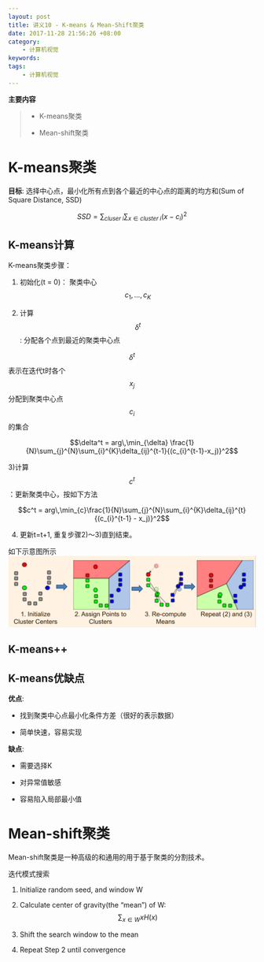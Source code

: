 ```yaml
---
layout: post
title: 讲义10 - K-means & Mean-Shift聚类
date: 2017-11-28 21:56:26 +08:00
category:
    - 计算机视觉
keywords:
tags:
    - 计算机视觉
---
```


**主要内容**

> - K-means聚类
>
> - Mean-shift聚类

# K-means聚类

**目标**: 选择中心点，最小化所有点到各个最近的中心点的距离的均方和(Sum of Square Distance, SSD)

$$SSD = \sum_{cluser\; i} \sum_{x \in cluster\; i} {(x - c_i)}^2$$

## K-means计算

K-means聚类步骤：

1) 初始化(t = 0)： 聚类中心$$c_1, ..., c_K$$

2) 计算$$\delta^t$$: 分配各个点到最近的聚类中心点

$$\delta^t$$表示在迭代t时各个$$x_j$$分配到聚类中心点$$c_i$$的集合

$$\delta^t = arg\,\min_{\delta} \frac{1}{N}\sum_{j}^{N}\sum_{i}^{K}\delta_{ij}^{t-1}{(c_{i}^{t-1}-x_j)}^2$$

3)计算$$c^t$$：更新聚类中心，按如下方法

$$c^t = arg\,\min_{c}\frac{1}{N}\sum_{j}^{N}\sum_{i}^{K}\delta_{ij}^{t}{(c_{i}^{t-1} - x_j)}^2$$

4) 更新t=t+1, 重复步骤2)～3)直到结束。

如下示意图所示
![k-means-demo](/images/cs131/lec10/k-means-demo.png)

## K-means++

## K-means优缺点

**优点**:

- 找到聚类中心点最小化条件方差（很好的表示数据）

- 简单快速，容易实现

**缺点**:

- 需要选择K

- 对异常值敏感

- 容易陷入局部最小值

# Mean-shift聚类

Mean-shift聚类是一种高级的和通用的用于基于聚类的分割技术。

迭代模式搜索

1. Initialize random seed, and window W

2. Calculate center of gravity(the	“mean”) of W: $$\sum_{x\in W}xH(x)$$

3. Shift the search window to the mean
4. Repeat Step 2 until convergence
